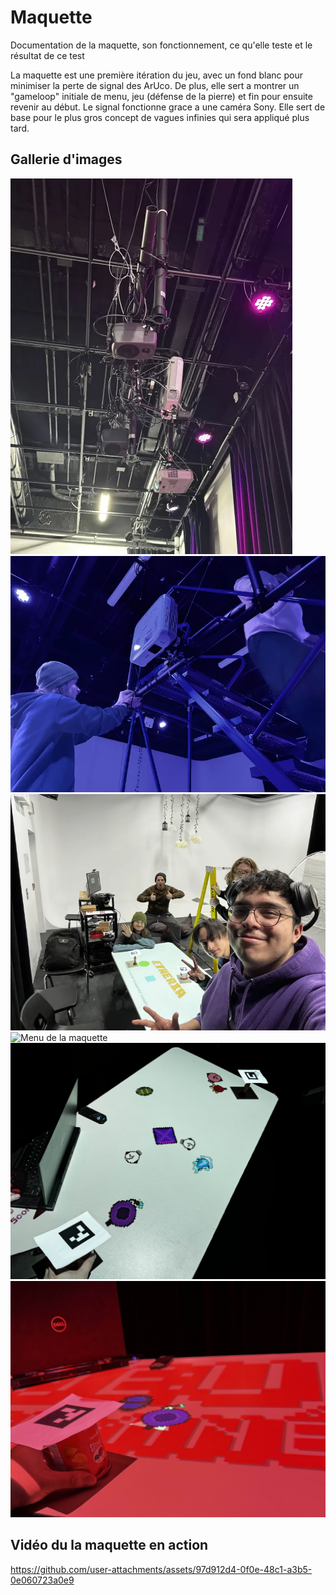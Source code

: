 # Maquette

Documentation de la maquette, son fonctionnement, ce qu'elle teste et le résultat de ce test

La maquette est une première itération du jeu, avec un fond blanc pour minimiser la perte de signal des ArUco. De plus, elle sert a montrer un "gameloop" initiale de menu, jeu (défense de la pierre) et fin pour ensuite revenir au début. Le signal fonctionne grace a une caméra Sony. Elle sert de base pour le plus gros concept de vagues infinies qui sera appliqué plus tard.

## Gallerie d'images

![Photo du projecteur](../Assets/images/maquette_image/projecteur_photo.png)
![Setup du prototype](../Assets/images/maquette_image/setup_projo.png)
![Photo de groupe](../Assets/images/maquette_image/photo_de_groupe.png)
![Menu de la maquette](../Assets/images/prototypeMenu.jpg)
![Partie en cours](../Assets/images/prototypegame.jpg)
![Perte de partie](../Assets/images/prototypeFail.jpg)

## Vidéo du la maquette en action
https://github.com/user-attachments/assets/97d912d4-0f0e-48c1-a3b5-0e060723a0e9

<!--
## Références 

* [Étude de faisabilité](https://tim-montmorency.com/582523-gestion/#/contenus/4_faisabilite/10_etude/)
* [Maquette](https://tim-montmorency.com/582523-gestion/#/contenus/4_faisabilite/30_maquette/)
* 
-->

